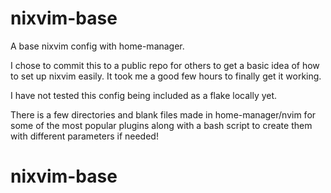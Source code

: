 # nixvim-base

A base nixvim config with home-manager.

I chose to commit this to a public repo for others to get a basic idea of how to set up nixvim easily. It took me a good few hours to finally get it working.

I have not tested this config being included as a flake locally yet.

There is a few directories and blank files made in home-manager/nvim for some of the most popular plugins along with a bash script to create them with different parameters if needed!
# nixvim-base
